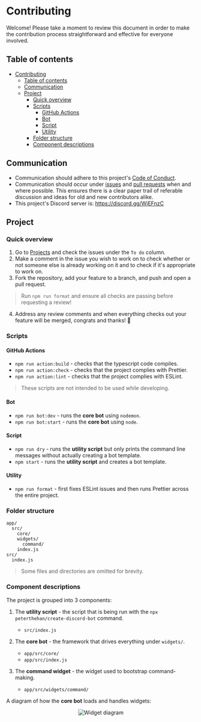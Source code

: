# Contributing

Welcome! Please take a moment to review this document in order to make the contribution process straightforward and effective for everyone involved.

## Table of contents

- [Contributing](#contributing)
  - [Table of contents](#table-of-contents)
  - [Communication](#communication)
  - [Project](#project)
    - [Quick overview](#quick-overview)
    - [Scripts](#scripts)
      - [GitHub Actions](#github-actions)
      - [Bot](#bot)
      - [Script](#script)
      - [Utility](#utility)
    - [Folder structure](#folder-structure)
    - [Component descriptions](#component-descriptions)

## Communication

- Communication should adhere to this project's [Code of Conduct](./CODE_OF_CONDUCT.md).
- Communication should occur under [issues](https://github.com/peterthehan/create-discord-bot/issues) and [pull requests](https://github.com/peterthehan/create-discord-bot/pulls) when and where possible. This ensures there is a clear paper trail of referable discussion and ideas for old and new contributors alike.
- This project's Discord server is: https://discord.gg/WjEFnzC

## Project

### Quick overview

1. Go to [Projects](https://github.com/peterthehan/create-discord-bot/projects/1) and check the issues under the `To do` column.
2. Make a comment in the issue you wish to work on to check whether or not someone else is already working on it and to check if it's appropriate to work on.
3. Fork the repository, add your feature to a branch, and push and open a pull request.

> Run `npm run format` and ensure all checks are passing before requesting a review!

4. Address any review comments and when everything checks out your feature will be merged, congrats and thanks! 🎉

### Scripts

#### GitHub Actions

- `npm run action:build` - checks that the typescript code compiles.
- `npm run action:check` - checks that the project complies with Prettier.
- `npm run action:lint` - checks that the project complies with ESLint.

> These scripts are not intended to be used while developing.

#### Bot

- `npm run bot:dev` - runs the **core bot** using `nodemon`.
- `npm run bot:start` - runs the **core bot** using `node`.

#### Script

- `npm run dry` - runs the **utility script** but only prints the command line messages without actually creating a bot template.
- `npm start` - runs the **utility script** and creates a bot template.

#### Utility

- `npm run format` - first fixes ESLint issues and then runs Prettier across the entire project.

### Folder structure

```
app/
  src/
    core/
    widgets/
      command/
    index.js
src/
  index.js
```

> Some files and directories are omitted for brevity.

### Component descriptions

The project is grouped into 3 components:

1. The **utility script** - the script that is being run with the `npx peterthehan/create-discord-bot` command.

   - `src/index.js`

2. The **core bot** - the framework that drives everything under `widgets/`.

   - `app/src/core/`
   - `app/src/index.js`

3. The **command widget** - the widget used to bootstrap command-making.

   - `app/src/widgets/command/`

A diagram of how the **core bot** loads and handles widgets:

<div align="center">
  <img src="https://raw.githubusercontent.com/peterthehan/assets/master/repositories/create-discord-bot/widget-diagram.png" title="Widget diagram" alt="Widget diagram" />
</div>

